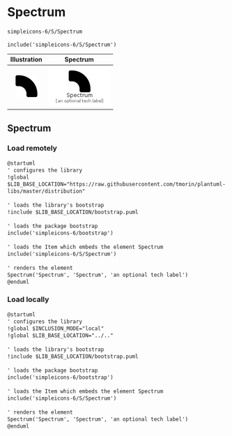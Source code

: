 # Spectrum


```text
simpleicons-6/S/Spectrum
```

```text
include('simpleicons-6/S/Spectrum')
```



| Illustration | Spectrum |
| :---: | :---: |
| ![illustration for Illustration](../../simpleicons-6/S/Spectrum.png) | ![illustration for Spectrum](../../simpleicons-6/S/Spectrum.Local.png) |




## Spectrum

### Load remotely
```plantuml
@startuml
' configures the library
!global $LIB_BASE_LOCATION="https://raw.githubusercontent.com/tmorin/plantuml-libs/master/distribution"

' loads the library's bootstrap
!include $LIB_BASE_LOCATION/bootstrap.puml

' loads the package bootstrap
include('simpleicons-6/bootstrap')

' loads the Item which embeds the element Spectrum
include('simpleicons-6/S/Spectrum')

' renders the element
Spectrum('Spectrum', 'Spectrum', 'an optional tech label')
@enduml
```

### Load locally
```plantuml
@startuml
' configures the library
!global $INCLUSION_MODE="local"
!global $LIB_BASE_LOCATION="../.."

' loads the library's bootstrap
!include $LIB_BASE_LOCATION/bootstrap.puml

' loads the package bootstrap
include('simpleicons-6/bootstrap')

' loads the Item which embeds the element Spectrum
include('simpleicons-6/S/Spectrum')

' renders the element
Spectrum('Spectrum', 'Spectrum', 'an optional tech label')
@enduml
```

